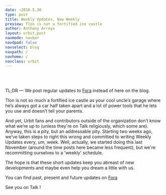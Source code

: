 ```yaml
---
date: ~2018.5.30
type: post
title: Weekly Updates, Now Weekly
preview: Tlon is not a fortified ice castle
author: Anthony Arroyo
layout: urbit,post
navmode: navbar
navdpad: false
navselect: blog
navpath: /
navhome: /
navclass: urbit
---
```

<br /><br />

TL;DR — We post regular updates to [Fora](https://fora.urbit.org/updates/) instead of here on the blog.

Tlon is not so much a fortified ice castle as your cool uncle’s garage where he’s always got a car half taken apart and a lot of power tools that he lets you use and doesn’t tell your parents.

And yet, Urbit fans and contributors outside of the organization don’t know what we’re up to (unless they're on Talk religiously, which some are). Anyway, this is a pity, but an addressable pity. Starting two weeks ago, we’ve taken steps to right this wrong and committed to writing Weekly Updates every, um, week. Well, actually, we started doing this last November (around the time posts here became less frequent), but we're recommitting ourselves to a 'weekly' schedule.

The hope is that these short updates keep you abreast of new developments and maybe even help you dream a little with us.

You can find past, present and future updates on [Fora](https://fora.urbit.org/updates/)

See you on Talk !
